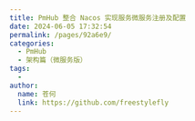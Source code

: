 ```yaml
---
title: PmHub 整合 Nacos 实现服务微服务注册及配置
date: 2024-06-05 17:32:54
permalink: /pages/92a6e9/
categories:
  - PmHub
  - 架构篇（微服务版）
tags:
  - 
author: 
  name: 苍何
  link: https://github.com/freestylefly
---
```

